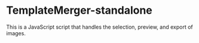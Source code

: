 # TemplateMerger-standalone
This is a JavaScript script that handles the selection, preview, and export of images.

